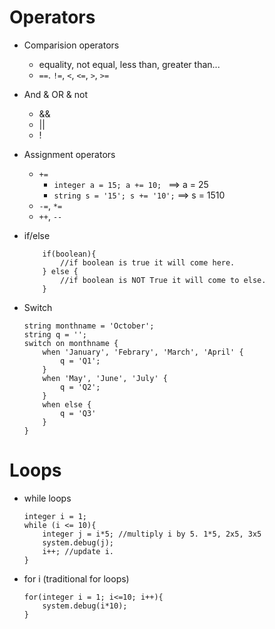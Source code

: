 # Operators

- Comparision operators
    - equality, not equal, less than, greater than...
    - `==`. `!=`, `<`, `<=`, `>`,  `>=`
- And & OR & not
    - &&
    - ||
    - !
- Assignment operators
    - `+=`
        - `integer a = 15; a += 10; ` ==> a = 25
        - `string s = '15'; s += '10';` ==> s = 1510
    - `-=`, `*=`
    - `++`, `--`

- if/else
    ```
        if(boolean){
            //if boolean is true it will come here.
        } else {
            //if boolean is NOT True it will come to else.
        }
    ```

- Switch
    ```
    string monthname = 'October';
    string q = '';
    switch on monthname {
        when 'January', 'Febrary', 'March', 'April' {
            q = 'Q1';
        }
        when 'May', 'June', 'July' {
            q = 'Q2';
        }
        when else {
            q = 'Q3'
        }
    }
    ```

# Loops

- while loops
    ```
    integer i = 1;
    while (i <= 10){
        integer j = i*5; //multiply i by 5. 1*5, 2x5, 3x5
        system.debug(j);
        i++; //update i.
    }
    ```
- for i (traditional for loops)
    ```
    for(integer i = 1; i<=10; i++){
        system.debug(i*10);
    }
    ```